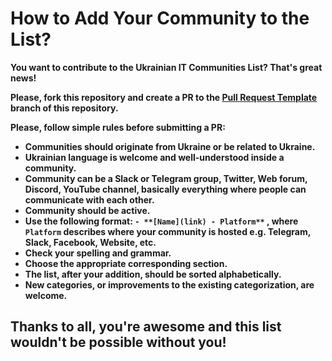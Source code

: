 # How to Add Your Community to the List?

**You want to contribute to the Ukrainian IT Communities List? That's great news!**

**Please, fork this repository and create a PR to the [Pull Request Template](https://github.com/nikit0ns/Ukrainian_IT_Communities/blob/master/.github/Pull_Request_Template.md) branch of this repository.**

**Please, follow simple rules before submitting a PR:**


- **Communities should originate from Ukraine or be related to Ukraine.**
- **Ukrainian language is welcome and well-understood inside a community.**
- **Community can be a Slack or Telegram group, Twitter, Web forum, Discord, YouTube channel, basically everything where people can communicate with each other.**
- **Community should be active.**
- **Use the following format: `- **[Name](link) - Platform**` , where `Platform`  describes where your community is hosted e.g. Telegram, Slack, Facebook, Website, etc.**
- **Check your spelling and grammar.**
- **Choose the appropriate corresponding section.**
- **The list, after your addition, should be sorted alphabetically.**
- **New categories, or improvements to the existing categorization, are welcome.**

## Thanks to all, you're awesome and this list wouldn't be possible without you!
